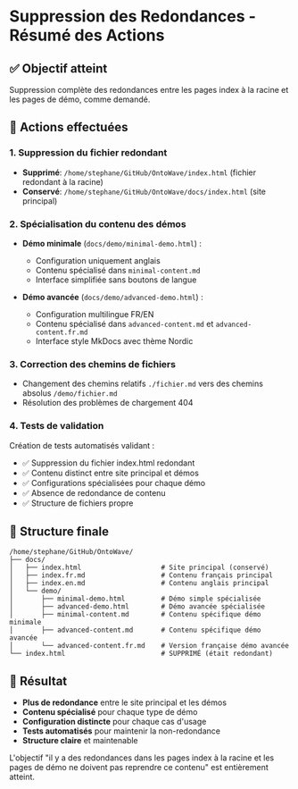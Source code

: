 # Suppression des Redondances - Résumé des Actions

## ✅ Objectif atteint
Suppression complète des redondances entre les pages index à la racine et les pages de démo, comme demandé.

## 🧹 Actions effectuées

### 1. Suppression du fichier redondant
- **Supprimé**: `/home/stephane/GitHub/OntoWave/index.html` (fichier redondant à la racine)
- **Conservé**: `/home/stephane/GitHub/OntoWave/docs/index.html` (site principal)

### 2. Spécialisation du contenu des démos
- **Démo minimale** (`docs/demo/minimal-demo.html`) :
  - Configuration uniquement anglais
  - Contenu spécialisé dans `minimal-content.md`
  - Interface simplifiée sans boutons de langue
  
- **Démo avancée** (`docs/demo/advanced-demo.html`) :
  - Configuration multilingue FR/EN
  - Contenu spécialisé dans `advanced-content.md` et `advanced-content.fr.md`
  - Interface style MkDocs avec thème Nordic

### 3. Correction des chemins de fichiers
- Changement des chemins relatifs `./fichier.md` vers des chemins absolus `/demo/fichier.md`
- Résolution des problèmes de chargement 404

### 4. Tests de validation
Création de tests automatisés validant :
- ✅ Suppression du fichier index.html redondant
- ✅ Contenu distinct entre site principal et démos
- ✅ Configurations spécialisées pour chaque démo
- ✅ Absence de redondance de contenu
- ✅ Structure de fichiers propre

## 📁 Structure finale
```
/home/stephane/GitHub/OntoWave/
├── docs/
│   ├── index.html                    # Site principal (conservé)
│   ├── index.fr.md                   # Contenu français principal
│   ├── index.en.md                   # Contenu anglais principal
│   └── demo/
│       ├── minimal-demo.html         # Démo simple spécialisée
│       ├── advanced-demo.html        # Démo avancée spécialisée
│       ├── minimal-content.md        # Contenu spécifique démo minimale
│       ├── advanced-content.md       # Contenu spécifique démo avancée
│       └── advanced-content.fr.md    # Version française démo avancée
└── index.html                        # SUPPRIMÉ (était redondant)
```

## 🎯 Résultat
- **Plus de redondance** entre le site principal et les démos
- **Contenu spécialisé** pour chaque type de démo
- **Configuration distincte** pour chaque cas d'usage
- **Tests automatisés** pour maintenir la non-redondance
- **Structure claire** et maintenable

L'objectif "il y a des redondances dans les pages index à la racine et les pages de démo ne doivent pas reprendre ce contenu" est entièrement atteint.

